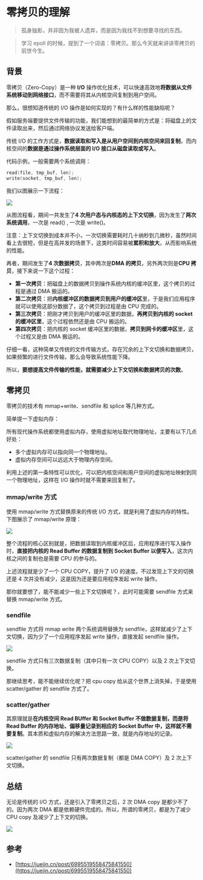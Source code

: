 # 零拷贝的理解

> 孤身独影，并非因为我被人遗弃，而是因为我找不到想要寻找的东西。

> 学习 epoll 的时候，提到了一个词语：零拷贝。那么今天就来讲讲零拷贝的前世今生。

## 背景

零拷贝（Zero-Copy）是一种 **I/O** 操作优化技术，可以快速高效地**将数据从文件系统移动到网络接口**，而不需要将其从内核空间复制到用户空间。

那么，很想知道传统的 I/O 操作是如何实现的？有什么样的性能缺陷呢？

假如服务端要提供文件传输的功能，我们能想到的最简单的方式是：将磁盘上的文件读取出来，然后通过网络协议发送给客户端。

传统 I/O 的工作方式是，**数据读取和写入是从用户空间到内核空间来回复制**，而内核空间的**数据是通过操作系统层面的 I/O 接口从磁盘读取或写入**。

代码示例，一般需要两个系统调用：

```c
read(file, tmp_buf, len);
write(socket, tmp_buf, len);
```

我们以图展示一下流程：

![](https://imgs.heiye.site/byte/1645611907735.png)

从图流程看，期间一共发生了**4 次用户态与内核态的上下文切换**，因为发生了**两次系统调用**，一次是 read() , 一次是 write()。

注意：上下文切换到成本并不小，一次切换需要耗时几十纳秒到几微秒，虽然时间看上去很短，但是在高并发的场景下，这类时间容易被**累积和放大**，从而影响系统的性能。

再者，期间发生了**4 次数据拷贝**，其中两次是**DMA 的拷贝**，另外两次则是**CPU 拷贝**，接下来说一下这个过程：

- **第一次拷贝**：把磁盘上的数据拷贝到操作系统内核的缓冲区里，这个拷贝的过程是通过 DMA 搬运的。
- **第二次拷贝**：把**内核缓冲区的数据拷贝到用户的缓冲区**里，于是我们应用程序就可以使用这部分数据了，这个拷贝到过程是由 CPU 完成的。
- **第三次拷贝**：把刚才拷贝到用户的缓冲区里的数据，**再拷贝到内核的 socket 的缓冲区里**，这个过程依然还是由 CPU 搬运的。
- **第四次拷贝**：把内核的 socket 缓冲区里的数据，**拷贝到网卡的缓冲区**里，这个过程又是由 DMA 搬运的。

仔细一看，这种简单又传统的文件传输方式，存在冗余的上下文切换和数据拷贝，如果频繁的进行文件传输，那么会导致系统性能下降。

所以，**要想提高文件传输的性能，就需要减少上下文切换和数据拷贝的次数**。

## 零拷贝

零拷贝的技术有 mmap+write、sendfile 和 splice 等几种方式。

简单提一下虚拟内存：

所有现代操作系统都使用虚拟内存，使用虚拟地址取代物理地址，主要有以下几点好处：

- 多个虚拟内存可以指向同一个物理地址。
- 虚拟内存空间可以远远大于物理内存空间。

利用上述的第一条特性可以优化，可以把内核空间和用户空间的虚拟地址映射到同一个物理地址，这样在 I/O 操作时就不需要来回复制了。

### mmap/write 方式

使用 mmap/write 方式替换原来的传统 I/O 方式，就是利用了虚拟内存的特性。下图展示了 mmap/write 原理：

![](https://imgs.heiye.site/byte/1645612244780.png)

整个流程的核心区别就是，把数据读取到内核缓冲区后，应用程序进行写入操作时，**直接把内核的 Read Buffer 的数据复制到 Socket Buffer 以便写入**，这次内核之间的复制也是需要 CPU 的参与的。

上述流程就是少了一个 CPU COPY，提升了 I/O 的速度。不过发现上下文的切换还是 4 次并没有减少，这是因为还是要应用程序发起 write 操作。

那你就要想了，能不能减少一些上下文切换呢？，此时可能需要 sendfile 方式来替换 mmap/write 方式。

### sendfile

sendfile 方式将 mmap write 两个系统调用替换为 sendfile，这样就减少了上下文切换，因为少了一个应用程序发起 write 操作，直接发起 sendfile 操作。

![](https://imgs.heiye.site/byte/1645618466156.png)

sendfile 方式只有三次数据复制（其中只有一次 CPU COPY）以及 2 次上下文切换。

那继续思考，能不能继续优化呢？把 cpu copy 给从这个世界上消失掉，于是使用 scatter/gather 的 sendfile 方式了。

### scatter/gather

其原理就是**在内核空间 Read BUffer 和 Socket Buffer 不做数据复制，而是将 Read Buffer 的内存地址、偏移量记录到相应的 Socket Buffer 中，这样就不需要复制**。其本质和虚拟内存的解决方法思路一致，就是内存地址的记录。

![](https://imgs.heiye.site/byte/1645618540842.png)

scatter/gather 的 sendfile 只有两次数据复制（都是 DMA COPY）及 2 次上下文切换。

## 总结

无论是传统的 I/O 方式，还是引入了零拷贝之后，2 次 DMA copy 是都少不了的。因为两次 DMA 都是依赖硬件完成的。所以，所谓的零拷贝，都是为了减少 CPU copy 及减少了上下文的切换。

![](https://imgs.heiye.site/byte/1645618647158.png)

## 参考

- [https://juejin.cn/post/6995519558475841550](https://juejin.cn/post/6995519558475841550)
